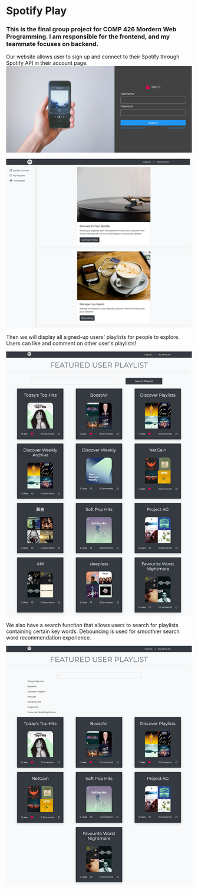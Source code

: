 # Spotify Play
### This is the final group project for COMP 426 Mordern Web Programming. I am responsible for the frontend, and my teammate focuses on backend. 

Our website allows user to sign up and connect to their Spotify through Spotify API in their account page. 
![](img/signin.png)

![](img/myaccount.png)

Then we will display all signed-up users' playlists for people to explore. Users can like and comment on other user's playlists!

![](img/gallery.png)

We also have a search function that allows users to search for playlists containing certain key words. Debouncing is used for smoothier search word recommendation experience.

![](img/suggestion.png)


